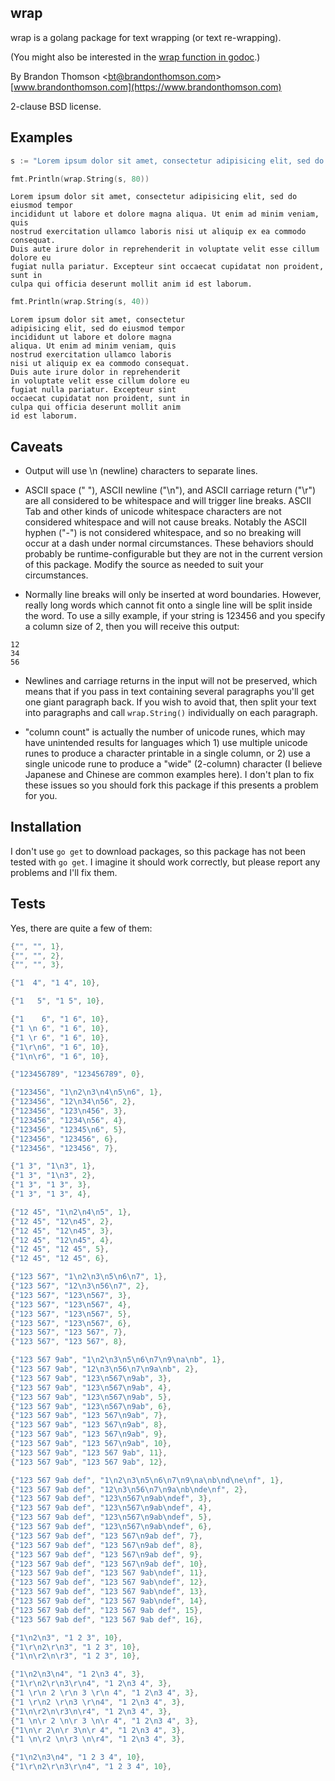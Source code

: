 ## wrap

wrap is a golang package for text wrapping (or text re-wrapping).

(You might also be interested in the [wrap function in godoc](https://twitter.com/jbeda/status/560499368344576001).)

By Brandon Thomson &lt;bt@brandonthomson.com&gt;<br>
[www.brandonthomson.com](https://www.brandonthomson.com)

2-clause BSD license.

## Examples

```go
s := "Lorem ipsum dolor sit amet, consectetur adipisicing elit, sed do eiusmod tempor incididunt ut labore et dolore magna aliqua. Ut enim ad minim veniam, quis nostrud exercitation ullamco laboris nisi ut aliquip ex ea commodo consequat. Duis aute irure dolor in reprehenderit in voluptate velit esse cillum dolore eu fugiat nulla pariatur. Excepteur sint occaecat cupidatat non proident, sunt in culpa qui officia deserunt mollit anim id est laborum."

fmt.Println(wrap.String(s, 80))
```

```
Lorem ipsum dolor sit amet, consectetur adipisicing elit, sed do eiusmod tempor
incididunt ut labore et dolore magna aliqua. Ut enim ad minim veniam, quis
nostrud exercitation ullamco laboris nisi ut aliquip ex ea commodo consequat.
Duis aute irure dolor in reprehenderit in voluptate velit esse cillum dolore eu
fugiat nulla pariatur. Excepteur sint occaecat cupidatat non proident, sunt in
culpa qui officia deserunt mollit anim id est laborum.
```


```go
fmt.Println(wrap.String(s, 40))
```

```
Lorem ipsum dolor sit amet, consectetur
adipisicing elit, sed do eiusmod tempor
incididunt ut labore et dolore magna
aliqua. Ut enim ad minim veniam, quis
nostrud exercitation ullamco laboris
nisi ut aliquip ex ea commodo consequat.
Duis aute irure dolor in reprehenderit
in voluptate velit esse cillum dolore eu
fugiat nulla pariatur. Excepteur sint
occaecat cupidatat non proident, sunt in
culpa qui officia deserunt mollit anim
id est laborum.
```

## Caveats

- Output will use \n (newline) characters to separate lines.

- ASCII space (" "), ASCII newline ("\n"), and ASCII carriage return ("\r") are
  all considered to be whitespace and will trigger line breaks. ASCII Tab and
  other kinds of unicode whitespace characters are not considered whitespace
  and will not cause breaks. Notably the ASCII hyphen ("-") is not considered
  whitespace, and so no breaking will occur at a dash under normal
  circumstances. These behaviors should probably be runtime-configurable but
  they are not in the current version of this package. Modify the source as
  needed to suit your circumstances.

- Normally line breaks will only be inserted at word boundaries. However,
  really long words which cannot fit onto a single line will be split inside
  the word. To use a silly example, if your string is 123456 and you specify a
  column size of 2, then you will receive this output:

```
12
34
56
```

- Newlines and carriage returns in the input will not be preserved, which means
  that if you pass in text containing several paragraphs you'll get one giant
  paragraph back. If you wish to avoid that, then split your text into
  paragraphs and call `wrap.String()` individually on each paragraph.

- "column count" is actually the number of unicode runes, which may have
  unintended results for languages which 1) use multiple unicode runes to
  produce a character printable in a single column, or 2) use a single unicode
  rune to produce a "wide" (2-column) character (I believe Japanese and Chinese
  are common examples here). I don't plan to fix these issues so you should
  fork this package if this presents a problem for you.

## Installation

I don't use `go get` to download packages, so this package has not been tested
with `go get`. I imagine it should work correctly, but please report any
problems and I'll fix them.

## Tests

Yes, there are quite a few of them:

```go
{"", "", 1},
{"", "", 2},
{"", "", 3},

{"1  4", "1 4", 10},

{"1   5", "1 5", 10},

{"1    6", "1 6", 10},
{"1 \n 6", "1 6", 10},
{"1 \r 6", "1 6", 10},
{"1\r\n6", "1 6", 10},
{"1\n\r6", "1 6", 10},

{"123456789", "123456789", 0},

{"123456", "1\n2\n3\n4\n5\n6", 1},
{"123456", "12\n34\n56", 2},
{"123456", "123\n456", 3},
{"123456", "1234\n56", 4},
{"123456", "12345\n6", 5},
{"123456", "123456", 6},
{"123456", "123456", 7},

{"1 3", "1\n3", 1},
{"1 3", "1\n3", 2},
{"1 3", "1 3", 3},
{"1 3", "1 3", 4},

{"12 45", "1\n2\n4\n5", 1},
{"12 45", "12\n45", 2},
{"12 45", "12\n45", 3},
{"12 45", "12\n45", 4},
{"12 45", "12 45", 5},
{"12 45", "12 45", 6},

{"123 567", "1\n2\n3\n5\n6\n7", 1},
{"123 567", "12\n3\n56\n7", 2},
{"123 567", "123\n567", 3},
{"123 567", "123\n567", 4},
{"123 567", "123\n567", 5},
{"123 567", "123\n567", 6},
{"123 567", "123 567", 7},
{"123 567", "123 567", 8},

{"123 567 9ab", "1\n2\n3\n5\n6\n7\n9\na\nb", 1},
{"123 567 9ab", "12\n3\n56\n7\n9a\nb", 2},
{"123 567 9ab", "123\n567\n9ab", 3},
{"123 567 9ab", "123\n567\n9ab", 4},
{"123 567 9ab", "123\n567\n9ab", 5},
{"123 567 9ab", "123\n567\n9ab", 6},
{"123 567 9ab", "123 567\n9ab", 7},
{"123 567 9ab", "123 567\n9ab", 8},
{"123 567 9ab", "123 567\n9ab", 9},
{"123 567 9ab", "123 567\n9ab", 10},
{"123 567 9ab", "123 567 9ab", 11},
{"123 567 9ab", "123 567 9ab", 12},

{"123 567 9ab def", "1\n2\n3\n5\n6\n7\n9\na\nb\nd\ne\nf", 1},
{"123 567 9ab def", "12\n3\n56\n7\n9a\nb\nde\nf", 2},
{"123 567 9ab def", "123\n567\n9ab\ndef", 3},
{"123 567 9ab def", "123\n567\n9ab\ndef", 4},
{"123 567 9ab def", "123\n567\n9ab\ndef", 5},
{"123 567 9ab def", "123\n567\n9ab\ndef", 6},
{"123 567 9ab def", "123 567\n9ab def", 7},
{"123 567 9ab def", "123 567\n9ab def", 8},
{"123 567 9ab def", "123 567\n9ab def", 9},
{"123 567 9ab def", "123 567\n9ab def", 10},
{"123 567 9ab def", "123 567 9ab\ndef", 11},
{"123 567 9ab def", "123 567 9ab\ndef", 12},
{"123 567 9ab def", "123 567 9ab\ndef", 13},
{"123 567 9ab def", "123 567 9ab\ndef", 14},
{"123 567 9ab def", "123 567 9ab def", 15},
{"123 567 9ab def", "123 567 9ab def", 16},

{"1\n2\n3", "1 2 3", 10},
{"1\r\n2\r\n3", "1 2 3", 10},
{"1\n\r2\n\r3", "1 2 3", 10},

{"1\n2\n3\n4", "1 2\n3 4", 3},
{"1\r\n2\r\n3\r\n4", "1 2\n3 4", 3},
{"1 \r\n 2 \r\n 3 \r\n 4", "1 2\n3 4", 3},
{"1 \r\n2 \r\n3 \r\n4", "1 2\n3 4", 3},
{"1\n\r2\n\r3\n\r4", "1 2\n3 4", 3},
{"1 \n\r 2 \n\r 3 \n\r 4", "1 2\n3 4", 3},
{"1\n\r 2\n\r 3\n\r 4", "1 2\n3 4", 3},
{"1 \n\r2 \n\r3 \n\r4", "1 2\n3 4", 3},

{"1\n2\n3\n4", "1 2 3 4", 10},
{"1\r\n2\r\n3\r\n4", "1 2 3 4", 10},
```
